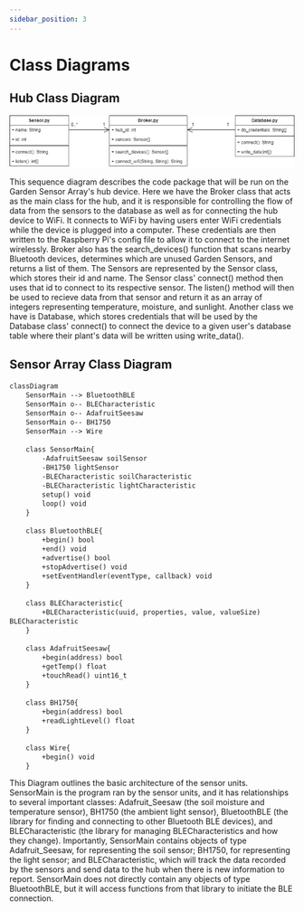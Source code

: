 ```yaml
---
sidebar_position: 3
---
```

# Class Diagrams

## Hub Class Diagram

![system_block_diagram](/img/hub.png)

This sequence diagram describes the code package that will be run on the Garden Sensor Array's hub device. Here we have the Broker class that acts as the main class for the hub, 
and it is responsible for controlling the flow of data from the sensors to the database as well as for connecting the hub device to WiFi. It connects to WiFi by having users
enter WiFi credentials while the device is plugged into a computer. These credentials are then written to the Raspberry Pi's config file to allow it to connect to the internet
wirelessly. Broker also has the search_devices() function that scans nearby Bluetooth devices, determines which are unused Garden Sensors, and returns a list of them. The Sensors
are represented by the Sensor class, which stores their id and name. The Sensor class' connect() method then uses that id to connect to its respective sensor. The listen() method will
then be used to recieve data from that sensor and return it as an array of integers representing temperature, moisture, and sunlight. Another class we have is Database, which stores 
credentials that will be used by the Database class' connect() to connect the device to a given user's database table where their plant's data will be written using write_data(). 

## Sensor Array Class Diagram
```mermaid
classDiagram
    SensorMain --> BluetoothBLE
    SensorMain o-- BLECharacteristic 
    SensorMain o-- AdafruitSeesaw
    SensorMain o-- BH1750
    SensorMain --> Wire
    
    class SensorMain{
        -AdafruitSeesaw soilSensor
        -BH1750 lightSensor
        -BLECharacteristic soilCharacteristic
        -BLECharacteristic lightCharacteristic
        setup() void
        loop() void
    }

    class BluetoothBLE{
        +begin() bool
        +end() void
        +advertise() bool
        +stopAdvertise() void
        +setEventHandler(eventType, callback) void
    }

    class BLECharacteristic{
        +BLECharacteristic(uuid, properties, value, valueSize) BLECharacteristic
    }

    class AdafruitSeesaw{
        +begin(address) bool
        +getTemp() float
        +touchRead() uint16_t
    }

    class BH1750{
        +begin(address) bool
        +readLightLevel() float
    }

    class Wire{
        +begin() void
    }
```
This Diagram outlines the basic architecture of the sensor units. SensorMain is the program ran by the sensor units, and it has relationships to several important classes: Adafruit_Seesaw (the soil moisture and temperature sensor), BH1750 (the ambient light sensor), BluetoothBLE (the library for finding and connecting to other Bluetooth BLE devices), and BLECharacteristic (the library for managing BLECharacteristics and how they change). Importantly, SensorMain contains objects of type Adafruit_Seesaw, for representing the soil sensor; BH1750, for representing the light sensor; and BLECharacteristic, which will track the data recorded by the sensors and send data to the hub when there is new information to report. SensorMain does not directly contain any objects of type BluetoothBLE, but it will access functions from that library to initiate the BLE connection.